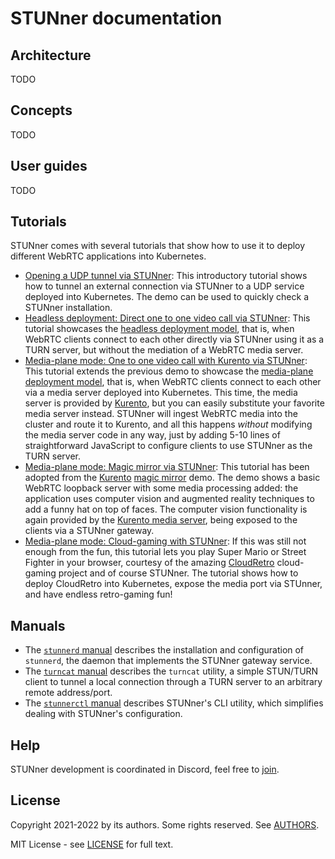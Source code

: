 # STUNner documentation

## Architecture

TODO

## Concepts

TODO

## User guides

<!-- * The [installation and configuration guide](/doc/INSTALL.md) helps getting started with STUnner -->
<!--   and describes the most important configuration knobs. -->
<!-- * The [security guide](/doc/SECURITY.md) discusses the best-practices to minmize the security risks -->
<!-- associated with a misconfigured STUNner gateway. -->
<!-- * The [authentication guide](/doc/AUTH.md) describes the different user authentication modes -->
<!-- supported by STUNner. -->

TODO

## Tutorials

STUNner comes with several tutorials that show how to use it to deploy different WebRTC
applications into Kubernetes.

* [Opening a UDP tunnel via STUNner](../examples/simple-tunnel): This introductory tutorial shows how
  to tunnel an external connection via STUNner to a UDP service deployed into Kubernetes. The demo
  can be used to quickly check a STUNner installation.
* [Headless deployment: Direct one to one video call via STUNner](../examples/direct-one2one-call):
  This tutorial showcases the [headless deployment model](#description), that is, when WebRTC
  clients connect to each other directly via STUNner using it as a TURN server, but without the
  mediation of a WebRTC media server.
* [Media-plane mode: One to one video call with Kurento via
  STUNner](examples/kurento-one2one-call): This tutorial extends the previous demo to showcase the
  [media-plane deployment model](#description), that is, when WebRTC clients connect to each other
  via a media server deployed into Kubernetes. This time, the media server is provided by
  [Kurento](https://www.kurento.org), but you can easily substitute your favorite media server
  instead. STUNner will ingest WebRTC media into the cluster and route it to Kurento, and all this
  happens *without* modifying the media server code in any way, just by adding 5-10 lines of
  straightforward JavaScript to configure clients to use STUNner as the TURN server.
* [Media-plane mode: Magic mirror via STUNner](../examples/kurento-magic-mirror/README.md): This
  tutorial has been adopted from the [Kurento](https://www.kurento.org) [magic
  mirror](https://doc-kurento.readthedocs.io/en/stable/tutorials/node/tutorial-magicmirror.html)
  demo. The demo shows a basic WebRTC loopback server with some media processing added: the
  application uses computer vision and augmented reality techniques to add a funny hat on top of
  faces. The computer vision functionality is again provided by the [Kurento media
  server](https://www.kurento.org), being exposed to the clients via a STUNner gateway.
* [Media-plane mode: Cloud-gaming with STUNner](../examples/cloudretro/README.md): If this was still
  not enough from the fun, this tutorial lets you play Super Mario or Street Fighter in your
  browser, courtesy of the amazing [CloudRetro](https://cloudretro.io) cloud-gaming project and of
  course STUNner. The tutorial shows how to deploy CloudRetro into Kubernetes, expose the media
  port via STUnner, and have endless retro-gaming fun!

## Manuals

* The [`stunnerd` manual](../cmd/stunnerd/README.md) describes the installation and configuration
  of `stunnerd`, the daemon that implements the STUNner gateway service.
* The [`turncat` manual](../cmd/turncat/README.md) describes the `turncat` utility, a simple
  STUN/TURN client to tunnel a local connection through a TURN server to an arbitrary remote
  address/port.
* The [`stunnerctl` manual](../cmd/stunnerctl/README.md) describes STUNner's CLI utility, which
  simplifies dealing with STUNner's configuration.

## Help

STUNner development is coordinated in Discord, feel free to [join](https://discord.gg/DyPgEsbwzc).

## License

Copyright 2021-2022 by its authors. Some rights reserved. See [AUTHORS](../AUTHORS).

MIT License - see [LICENSE](../LICENSE) for full text.
